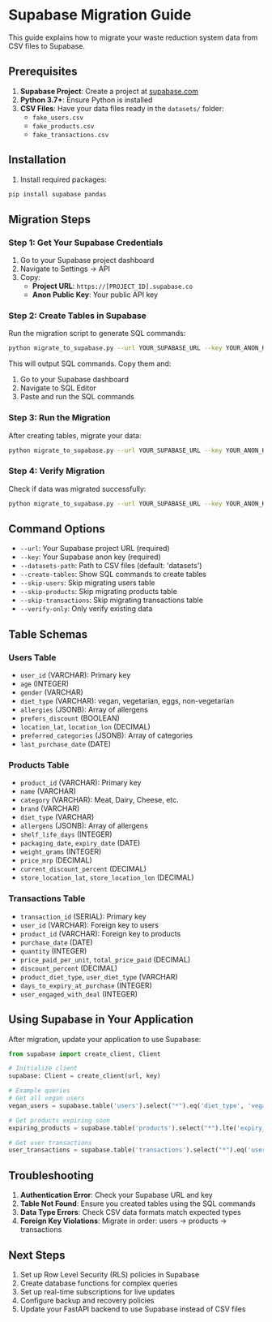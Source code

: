 # Supabase Migration Guide

This guide explains how to migrate your waste reduction system data from CSV files to Supabase.

## Prerequisites

1. **Supabase Project**: Create a project at [supabase.com](https://supabase.com)
2. **Python 3.7+**: Ensure Python is installed
3. **CSV Files**: Have your data files ready in the `datasets/` folder:
   - `fake_users.csv`
   - `fake_products.csv`
   - `fake_transactions.csv`

## Installation

1. Install required packages:
```bash
pip install supabase pandas
```

## Migration Steps

### Step 1: Get Your Supabase Credentials

1. Go to your Supabase project dashboard
2. Navigate to Settings → API
3. Copy:
   - **Project URL**: `https://[PROJECT_ID].supabase.co`
   - **Anon Public Key**: Your public API key

### Step 2: Create Tables in Supabase

Run the migration script to generate SQL commands:

```bash
python migrate_to_supabase.py --url YOUR_SUPABASE_URL --key YOUR_ANON_KEY --create-tables
```

This will output SQL commands. Copy them and:
1. Go to your Supabase dashboard
2. Navigate to SQL Editor
3. Paste and run the SQL commands

### Step 3: Run the Migration

After creating tables, migrate your data:

```bash
python migrate_to_supabase.py --url YOUR_SUPABASE_URL --key YOUR_ANON_KEY
```

### Step 4: Verify Migration

Check if data was migrated successfully:

```bash
python migrate_to_supabase.py --url YOUR_SUPABASE_URL --key YOUR_ANON_KEY --verify-only
```

## Command Options

- `--url`: Your Supabase project URL (required)
- `--key`: Your Supabase anon key (required)
- `--datasets-path`: Path to CSV files (default: 'datasets')
- `--create-tables`: Show SQL commands to create tables
- `--skip-users`: Skip migrating users table
- `--skip-products`: Skip migrating products table
- `--skip-transactions`: Skip migrating transactions table
- `--verify-only`: Only verify existing data

## Table Schemas

### Users Table
- `user_id` (VARCHAR): Primary key
- `age` (INTEGER)
- `gender` (VARCHAR)
- `diet_type` (VARCHAR): vegan, vegetarian, eggs, non-vegetarian
- `allergies` (JSONB): Array of allergens
- `prefers_discount` (BOOLEAN)
- `location_lat`, `location_lon` (DECIMAL)
- `preferred_categories` (JSONB): Array of categories
- `last_purchase_date` (DATE)

### Products Table
- `product_id` (VARCHAR): Primary key
- `name` (VARCHAR)
- `category` (VARCHAR): Meat, Dairy, Cheese, etc.
- `brand` (VARCHAR)
- `diet_type` (VARCHAR)
- `allergens` (JSONB): Array of allergens
- `shelf_life_days` (INTEGER)
- `packaging_date`, `expiry_date` (DATE)
- `weight_grams` (INTEGER)
- `price_mrp` (DECIMAL)
- `current_discount_percent` (DECIMAL)
- `store_location_lat`, `store_location_lon` (DECIMAL)

### Transactions Table
- `transaction_id` (SERIAL): Primary key
- `user_id` (VARCHAR): Foreign key to users
- `product_id` (VARCHAR): Foreign key to products
- `purchase_date` (DATE)
- `quantity` (INTEGER)
- `price_paid_per_unit`, `total_price_paid` (DECIMAL)
- `discount_percent` (DECIMAL)
- `product_diet_type`, `user_diet_type` (VARCHAR)
- `days_to_expiry_at_purchase` (INTEGER)
- `user_engaged_with_deal` (INTEGER)

## Using Supabase in Your Application

After migration, update your application to use Supabase:

```python
from supabase import create_client, Client

# Initialize client
supabase: Client = create_client(url, key)

# Example queries
# Get all vegan users
vegan_users = supabase.table('users').select("*").eq('diet_type', 'vegan').execute()

# Get products expiring soon
expiring_products = supabase.table('products').select("*").lte('expiry_date', '2025-08-01').execute()

# Get user transactions
user_transactions = supabase.table('transactions').select("*").eq('user_id', 'U0000').execute()
```

## Troubleshooting

1. **Authentication Error**: Check your Supabase URL and key
2. **Table Not Found**: Ensure you created tables using the SQL commands
3. **Data Type Errors**: Check CSV data formats match expected types
4. **Foreign Key Violations**: Migrate in order: users → products → transactions

## Next Steps

1. Set up Row Level Security (RLS) policies in Supabase
2. Create database functions for complex queries
3. Set up real-time subscriptions for live updates
4. Configure backup and recovery policies
5. Update your FastAPI backend to use Supabase instead of CSV files 